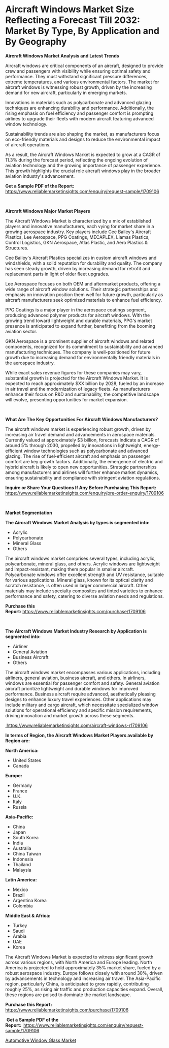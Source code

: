 <p><h1>Aircraft Windows Market Size Reflecting a Forecast Till 2032: Market By Type, By Application and By Geography</h1></p><p><strong>Aircraft Windows Market Analysis and Latest Trends</strong></p>
<p><p>Aircraft windows are critical components of an aircraft, designed to provide crew and passengers with visibility while ensuring optimal safety and performance. They must withstand significant pressure differences, extreme temperatures, and various environmental factors. The market for aircraft windows is witnessing robust growth, driven by the increasing demand for new aircraft, particularly in emerging markets. </p><p>Innovations in materials such as polycarbonate and advanced glazing techniques are enhancing durability and performance. Additionally, the rising emphasis on fuel efficiency and passenger comfort is prompting airlines to upgrade their fleets with modern aircraft featuring advanced window technology. </p><p>Sustainability trends are also shaping the market, as manufacturers focus on eco-friendly materials and designs to reduce the environmental impact of aircraft operations. </p><p>As a result, the Aircraft Windows Market is expected to grow at a CAGR of 11.3% during the forecast period, reflecting the ongoing evolution of aviation technology and the growing importance of passenger experience. This growth highlights the crucial role aircraft windows play in the broader aviation industry's advancement.</p></p>
<p><strong>Get a Sample PDF of the Report:&nbsp;</strong> <a href="https://www.reliablemarketinsights.com/enquiry/request-sample/1709106?utm_campaign=3369&utm_medium=2&utm_source=Github&utm_content=ia&utm_term=30032025&utm_id=aircraft-windows">https://www.reliablemarketinsights.com/enquiry/request-sample/1709106</a></p>
<p>&nbsp;</p>
<p><strong>Aircraft Windows Major Market Players</strong></p>
<p><p>The Aircraft Windows Market is characterized by a mix of established players and innovative manufacturers, each vying for market share in a growing aerospace industry. Key players include Cee Bailey's Aircraft Plastics, Lee Aerospace, PPG Coatings, MECAPLEX, Llamas Plastics, Control Logistics, GKN Aerospace, Atlas Plastic, and Aero Plastics & Structures. </p><p>Cee Bailey's Aircraft Plastics specializes in custom aircraft windows and windshields, with a solid reputation for durability and quality. The company has seen steady growth, driven by increasing demand for retrofit and replacement parts in light of older fleet upgrades. </p><p>Lee Aerospace focuses on both OEM and aftermarket products, offering a wide range of aircraft window solutions. Their strategic partnerships and emphasis on innovation position them well for future growth, particularly as aircraft manufacturers seek optimized materials to enhance fuel efficiency.</p><p>PPG Coatings is a major player in the aerospace coatings segment, producing advanced polymer products for aircraft windows. With the growing trend toward lightweight and durable materials, PPG's market presence is anticipated to expand further, benefitting from the booming aviation sector.</p><p>GKN Aerospace is a prominent supplier of aircraft windows and related components, recognized for its commitment to sustainability and advanced manufacturing techniques. The company is well-positioned for future growth due to increasing demand for environmentally friendly materials in the aerospace industry.</p><p>While exact sales revenue figures for these companies may vary, substantial growth is projected for the Aircraft Windows Market. It is expected to reach approximately $XX billion by 2028, fueled by an increase in air travel and the modernization of legacy fleets. As manufacturers enhance their focus on R&D and sustainability, the competitive landscape will evolve, presenting opportunities for market expansion.</p></p>
<p>&nbsp;</p>
<p><strong>What Are The Key Opportunities For Aircraft Windows Manufacturers?</strong></p>
<p><p>The aircraft windows market is experiencing robust growth, driven by increasing air travel demand and advancements in aerospace materials. Currently valued at approximately $3 billion, forecasts indicate a CAGR of around 5% through 2030, propelled by innovations in lightweight, energy-efficient window technologies such as polycarbonate and advanced glazing. The rise of fuel-efficient aircraft and emphasis on passenger comfort are key growth factors. Additionally, the emergence of electric and hybrid aircraft is likely to open new opportunities. Strategic partnerships among manufacturers and airlines will further enhance market dynamics, ensuring sustainability and compliance with stringent aviation regulations.</p></p>
<p><strong>Inquire or Share Your Questions If Any Before Purchasing This Report:</strong> <a href="https://www.reliablemarketinsights.com/enquiry/pre-order-enquiry/1709106?utm_campaign=3369&utm_medium=2&utm_source=Github&utm_content=ia&utm_term=30032025&utm_id=aircraft-windows">https://www.reliablemarketinsights.com/enquiry/pre-order-enquiry/1709106</a></p>
<p>&nbsp;</p>
<p><strong>Market Segmentation</strong></p>
<p><strong>The Aircraft Windows Market Analysis by types is segmented into:</strong></p>
<p><ul><li>Acrylic</li><li>Polycarbonate</li><li>Mineral Glass</li><li>Others</li></ul></p>
<p><p>The aircraft windows market comprises several types, including acrylic, polycarbonate, mineral glass, and others. Acrylic windows are lightweight and impact-resistant, making them popular in smaller aircraft. Polycarbonate windows offer excellent strength and UV resistance, suitable for various applications. Mineral glass, known for its optical clarity and scratch resistance, is often used in larger commercial aircraft. Other materials may include specialty composites and tinted varieties to enhance performance and safety, catering to diverse aviation needs and regulations.</p></p>
<p><strong>Purchase this Report:&nbsp;</strong><a href="https://www.reliablemarketinsights.com/purchase/1709106?utm_campaign=3369&utm_medium=2&utm_source=Github&utm_content=ia&utm_term=30032025&utm_id=aircraft-windows">https://www.reliablemarketinsights.com/purchase/1709106</a></p>
<p>&nbsp;</p>
<p><strong>The Aircraft Windows Market Industry Research by Application is segmented into:</strong></p>
<p><ul><li>Airliner</li><li>General Aviation</li><li>Business Aircraft</li><li>Others</li></ul></p>
<p><p>The aircraft windows market encompasses various applications, including airliners, general aviation, business aircraft, and others. In airliners, windows are essential for passenger comfort and safety. General aviation aircraft prioritize lightweight and durable windows for improved performance. Business aircraft require advanced, aesthetically pleasing designs to enhance luxury travel experiences. Other applications may include military and cargo aircraft, which necessitate specialized window solutions for operational efficiency and specific mission requirements, driving innovation and market growth across these segments.</p></p>
<p><a href="https://www.reliablemarketinsights.com/aircraft-windows-r1709106?utm_campaign=3369&utm_medium=2&utm_source=Github&utm_content=ia&utm_term=30032025&utm_id=aircraft-windows">&nbsp;https://www.reliablemarketinsights.com/aircraft-windows-r1709106</a></p>
<p><strong>In terms of Region, the Aircraft Windows Market Players available by Region are:</strong></p>
<p>
    <p> <strong> North America: </strong>
        <ul>
            <li>United States</li>
            <li>Canada</li>
        </ul>
        </p> 
    <p> <strong> Europe: </strong>
        <ul>
            <li>Germany</li>
            <li>France</li>
            <li>U.K.</li>
            <li>Italy</li>
            <li>Russia</li>
        </ul>
        </p> 
    <p> <strong> Asia-Pacific: </strong>
        <ul>
            <li>China</li>
            <li>Japan</li>
            <li>South Korea</li>
            <li>India</li>
            <li>Australia</li>
            <li>China Taiwan</li>
            <li>Indonesia</li>
            <li>Thailand</li>
            <li>Malaysia</li>
        </ul>
        </p> 
    <p> <strong> Latin America: </strong>
        <ul>
            <li>Mexico</li>
            <li>Brazil</li>
            <li>Argentina Korea</li>
            <li>Colombia</li>
        </ul>
        </p> 
    <p> <strong> Middle East & Africa: </strong>
        <ul>
            <li>Turkey</li>
            <li>Saudi</li>
            <li>Arabia</li>
            <li>UAE</li>
            <li>Korea</li>
        </ul>
    </p>
    </p>
<p><p>The Aircraft Windows Market is expected to witness significant growth across various regions, with North America and Europe leading. North America is projected to hold approximately 35% market share, fueled by a robust aerospace industry. Europe follows closely with around 30%, driven by advancements in technology and increasing air travel. The Asia-Pacific region, particularly China, is anticipated to grow rapidly, contributing roughly 25%, as rising air traffic and production capacities expand. Overall, these regions are poised to dominate the market landscape.</p></p>
<p><strong>Purchase this Report: </strong><a href="https://www.reliablemarketinsights.com/purchase/1709106?utm_campaign=3369&utm_medium=2&utm_source=Github&utm_content=ia&utm_term=30032025&utm_id=aircraft-windows">https://www.reliablemarketinsights.com/purchase/1709106</a></p>
<p>&nbsp;<strong>Get a Sample PDF of the Report:&nbsp;&nbsp;</strong><a href="https://www.reliablemarketinsights.com/enquiry/request-sample/1709106?utm_campaign=3369&utm_medium=2&utm_source=Github&utm_content=ia&utm_term=30032025&utm_id=aircraft-windows">https://www.reliablemarketinsights.com/enquiry/request-sample/1709106</a></p>
<p><strong></strong></p>
<p><p><a href="https://github.com/lanuskarnajc/Market-Research-Report-List-1/blob/main/automotive-window-glass-market.md?utm_campaign=3369&utm_medium=2&utm_source=Github&utm_content=ia&utm_term=30032025&utm_id=aircraft-windows">Automotive Window Glass Market</a></p></p>